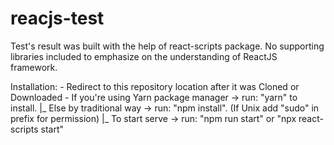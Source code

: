 # reacjs-test
Test's result was built with the help of react-scripts package.
No supporting libraries included to emphasize on the understanding of ReactJS framework.

Installation:
    - Redirect to this repository location after it was Cloned or Downloaded
    - If you're using Yarn package manager -> run: "yarn" to install.
      |_ Else by traditional way -> run:  "npm install". (If Unix add "sudo" in prefix for permission)
        |_ To start serve -> run: "npm run start" or "npx react-scripts start"

